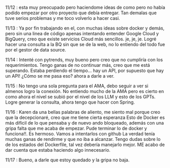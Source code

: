 11/12 : esta muy preocupado pero haciendome ideas de como
pero no había podido empezar por otro proyecto que debía entregar. Tan demalas que tuve serios 
problemas y me toco volverlo a hacer casi. 

11/13 : Ya por fin trabajando en el, con muchas ideas sobre docker y demás, pero sin una linea de código
apenas intentando entender Google Cloud y BigQuery, creo que existe servicios Cloud más sencillos. je, je, je.
Logré hacer una consulta a la BQ sin que se de la web, no lo entiendo del todo fue por el gestor de data source.

11/14 : Intenté con pytrends, muy bueno pero creo que no cumpliría con los requerimientos.
Tengo ganas de no continuar más, creo que me está superando. 
Estaba perdiendo el tiempo... hay un API, por supuesto que hay un API! ¿Cómo se me pasa eso? ahora a darle a ver.

11/15 : No tengo una sola pregunta para el AMA, debo seguir a ver si almenos logro la conexión. 
No entiendo mucho de la AMA pero es cierto en como ahora el nivel se subió por el nivel de los LLM y esto de los GPTs.
Logre generar la consulta, ahora tengo que hacer con Spring.

11/16 : Karen da una bellas palabras de aliento, me siento mal porque creo que la decepcionaré, creo que me tiene cierta esperanza
Esto de Docker es más difícil de lo que pensaba y de nuevo ando bloqueado, además con una gripa falta
que me acaba de empezar. 
Pude terminar lo de docker y funciona!!. Es hermoso. Vamos a intentarlos con github
La verdad tenía muchas ganas de rendirme y que no iba a alcanzar.
Tengo dudas sobre lo de los estados del Dockerfile, tal vez debería manejarlo mejor.
ME acabo de dar cuenta que estaba haciendo algo innecesario.

11/17 : Bueno, a darle que estoy quedado y la gripa no baja.